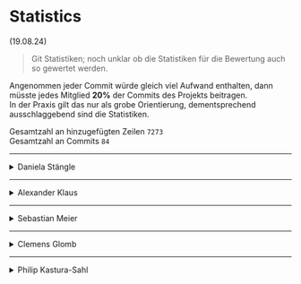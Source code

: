 # Statistics
(19.08.24)
> Git Statistiken; noch unklar ob die Statistiken für die Bewertung auch so gewertet werden.

Angenommen jeder Commit würde gleich viel Aufwand enthalten, dann müsste jedes Mitglied **20%** der Commits des Projekts beitragen. \
In der Praxis gilt das nur als grobe Orientierung, dementsprechend ausschlaggebend sind die Statistiken.

Gesamtzahl an hinzugefügten Zeilen `7273` \
Gesamtzahl an Commits `84`

---

<details>
  <summary>Daniela Stängle</summary>

  \# lines added: `764` \
  \# commits: `12` \
  % lines: `10.50%` \
  % commits: `14.29%`
</details>

---

<details>
  <summary>Alexander Klaus</summary>

  \# lines added: `816` \
  \# commits: `10` \
  % lines: `11.22%` \
  % commits: `11.90%`
</details>

---

<details>
  <summary>Sebastian Meier</summary>

  \# lines added: `1163` \
  \# commits: `6` \
  % lines: `15.99%` \
  % commits: `7.14%`
</details>

---

<details>
  <summary>Clemens Glomb</summary>

  \# lines added: `80` \
  \# commits: `2` \
  % lines: `1.10%` \
  % commits: `2.38%`
</details>

---

<details>
  <summary>Philip Kastura-Sahl</summary>

  \# lines added: `4361` \
  \# commits: `50` \
  % lines: `59.96%` \
  % commits: `59.52%`
</details>
